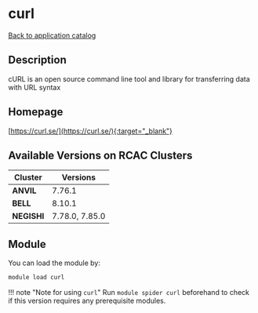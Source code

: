 # curl

[Back to application catalog](../app_catalog.md)

## Description

cURL is an open source command line tool and library for transferring data with URL syntax

## Homepage

[https://curl.se/](https://curl.se/){:target="_blank"}

## Available Versions on RCAC Clusters

|Cluster|Versions|
|---|---|
**ANVIL**|7.76.1
**BELL**|8.10.1
**NEGISHI**|7.78.0, 7.85.0

## Module

You can load the module by:

```bash
module load curl
```

!!! note "Note for using `curl`"
    Run `module spider curl` beforehand to check if this version requires any prerequisite modules.
